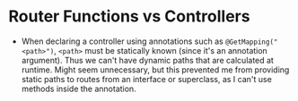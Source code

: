 # Router Functions vs Controllers
* When declaring a controller using annotations such as `@GetMapping("<path>")`, `<path>` must be statically known (since it's an annotation argument). Thus we can't have dynamic paths that are calculated at runtime. Might seem unnecessary, but this prevented me from providing static paths to routes from an interface or superclass, as I can't use methods inside the annotation.
